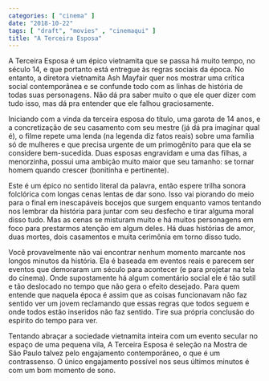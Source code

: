 ```yaml
---
categories: [ "cinema" ]
date: "2018-10-22"
tags: [ "draft", "movies" , "cinemaqui" ]
title: "A Terceira Esposa"
---
```

A Terceira Esposa é um épico vietnamita que se passa há muito tempo, no
século 14, e que portanto está entregue às regras sociais da época. No
entanto, a diretora vietnamita Ash Mayfair quer nos mostrar uma crítica
social contemporânea e se confunde todo com as linhas de história de
todas suas personagens. Não dá pra saber muito o que ele quer dizer
com tudo isso, mas dá pra entender que ele falhou graciosamente.

Iniciando com a vinda da terceira esposa do título, uma garota de
14 anos, e a concretização de seu casamento com seu mestre (já dá
pra imaginar qual é), o filme repete uma lenda (na legenda diz fatos
reais) sobre uma família só de mulheres e que precisa urgente de
um primogênito para que ela se considere bem-sucedida. Duas esposas
engravidam e uma das filhas, a menorzinha, possui uma ambição muito
maior que seu tamanho: se tornar homem quando crescer (bonitinha e
pertinente).

Este é um épico no sentido literal da palavra, então espere trilha
sonora folclórica com longas cenas lentas de dar sono. Isso vai piorando
do meio para o final em inescapáveis bocejos que surgem enquanto vamos
tentando nos lembrar da história para juntar com seu desfecho e tirar
alguma moral disso tudo. Mas as cenas se misturam muito e há muitos
personagens em foco para prestarmos atenção em algum deles. Há duas
histórias de amor, duas mortes, dois casamentos e muita cerimônia em
torno disso tudo.

Você provavelmente não vai encontrar nenhum momento marcante nos
longos minutos da história. Ela é baseada em eventos reais e parecem
ser eventos que demoraram um século para acontecer (e para projetar
na tela do cinema). Onde supostamente há algum comentário social
ele é tão sutil e tão deslocado no tempo que não gera o efeito
desejado. Para quem entende que naquela época é assim que as coisas
funcionavam não faz sentido ver um jovem reclamando que essas regras
que todos seguem e onde todos estão inseridos não faz sentido. Tire
sua própria conclusão do espírito do tempo para ver.

Tentando abraçar a sociedade vietnamita inteira com um evento secular no
espaço de uma pequena vila, A Terceira Esposa é seleção na Mostra
de São Paulo talvez pelo engajamento contemporâneo, o que é um
contrassenso. O único engajamento possível nos seus últimos minutos
é com um bom momento de sono.
